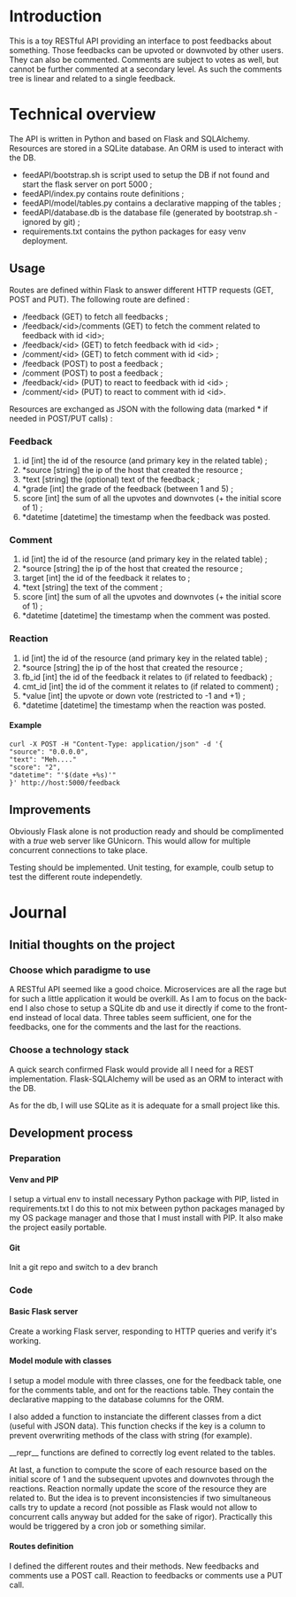 # Introduction
This is a toy RESTful API providing an interface to post feedbacks about something.
Those feedbacks can be upvoted or downvoted by other users.
They can also be commented.
Comments are subject to votes as well, but cannot be further commented at a secondary level.
As such the comments tree is linear and related to a single feedback.

# Technical overview
The API is written in Python and based on Flask and SQLAlchemy.
Resources are stored in a SQLite database.
An ORM is used to interact with the DB.

* feedAPI/bootstrap.sh is script used to setup the DB if not found and start the flask server on port 5000 ;
* feedAPI/index.py contains route definitions ;
* feedAPI/model/tables.py contains a declarative mapping of the tables ;
* feedAPI/database.db is the database file (generated by bootstrap.sh - ignored by git) ;
* requirements.txt contains the python packages for easy venv deployment.

## Usage

Routes are defined within Flask to answer different HTTP requests (GET, POST and PUT).
The following route are defined :
* /feedback (GET) to fetch all feedbacks ;
* /feedback/\<id\>/comments (GET) to fetch the comment related to feedback with id \<id\>;
* /feedback/\<id\> (GET) to fetch feedback with id \<id\> ;
* /comment/\<id\> (GET) to fetch comment with id \<id\> ;
* /feedback (POST) to post a feedback ;
* /comment (POST) to post a feedback ;
* /feedback/\<id\> (PUT) to react to feedback with id \<id\> ;
* /comment/\<id\> (PUT) to react to comment with id \<id\>.

Resources are exchanged as JSON with the following data (marked * if needed in POST/PUT calls) :
### Feedback
1. id [int] the id of the resource (and primary key in the related table) ;
2. *source [string] the ip of the host that created the resource ;
3. *text [string] the (optional) text of the feedback ;
4. *grade [int] the grade of the feedback (between 1 and 5) ;
5. score [int] the sum of all the upvotes and downvotes (+ the initial score of 1) ;
6. *datetime [datetime] the timestamp when the feedback was posted.
### Comment
1. id [int] the id of the resource (and primary key in the related table) ;
2. *source [string] the ip of the host that created the resource ;
3. target [int] the id of the feedback it relates to ;
3. *text [string] the text of the comment ;
5. score [int] the sum of all the upvotes and downvotes (+ the initial score of 1) ;
6. *datetime [datetime] the timestamp when the comment was posted.
### Reaction
1. id [int] the id of the resource (and primary key in the related table) ;
2. *source [string] the ip of the host that created the resource ;
3. fb_id [int] the id of the feedback it relates to (if related to feedback) ;
3. cmt_id [int] the id of the comment it relates to (if related to comment) ;
5. *value [int] the upvote or down vote (restricted to -1 and +1) ;
6. *datetime [datetime] the timestamp when the reaction was posted.

#### Example 
```
curl -X POST -H "Content-Type: application/json" -d '{
"source": "0.0.0.0",
"text": "Meh...."
"score": "2",
"datetime": "'$(date +%s)'"
}' http://host:5000/feedback
```

## Improvements
Obviously Flask alone is not production ready and should be complimented with a _true_ web server like GUnicorn.
This would allow for multiple concurrent connections to take place.

Testing should be implemented.
Unit testing, for example, coulb setup to test the different route independetly.

# Journal
## Initial thoughts on the project
### Choose which paradigme to use
A RESTful API seemed like a good choice.
Microservices are all the rage but for such a little application it would be overkill.
As I am to focus on the back-end I also chose to setup a SQLite db and use it directly if come to the front-end instead of local data.
Three tables seem sufficient, one for the feedbacks, one for the comments and the last for the reactions.

### Choose a technology stack
A quick search confirmed Flask would provide all I need for a REST implementation.
Flask-SQLAlchemy will be used as an ORM to interact with the DB.

As for  the db, I will use SQLite as it is adequate for a small project like this.

## Development process
### Preparation
#### Venv and PIP
I setup a virtual env to install necessary Python package with PIP, listed in requirements.txt
I do this to not mix between python packages managed by my OS package manager and those that I must install with PIP.
It also make the project easily portable.
#### Git
Init a git repo and switch to a dev branch

### Code
#### Basic Flask server
Create a working Flask server, responding to HTTP queries and verify it's working.
#### Model module with classes
I setup a model module with three classes, one for the feedback table, one for the comments table, and ont for the reactions table.
They contain the declarative mapping to the database columns for the ORM. 

I also added a function to instanciate the different classes from a dict (useful with JSON data). This function checks if the key is a column to prevent overwriting methods of the class with string (for example).

\_\_repr\_\_ functions are defined to correctly log event related to the tables.

At last, a function to compute the score of each resource based on the initial score of 1 and the subsequent upvotes and downvotes through the reactions.
Reaction normally update the score of the resource they are related to.
But the idea is to prevent inconsistencies if two simultaneous calls try to update a record (not possible as Flask would not allow to concurrent calls anyway but added for the sake of rigor).
Practically this would be triggered by a cron job or something similar.
#### Routes definition 
I defined the different routes and their methods.
New feedbacks and comments use a POST call.
Reaction to feedbacks or comments use a PUT call.
